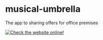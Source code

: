 # musical-umbrella
The app to sharing offers for office premises

[![Check the website online!](https://img.shields.io/website?down_message=Sorry%20we%20stunning%20with%20goblins%20right%20now%20%28page%20offline%29&style=for-the-badge&up_message=Check%20online&url=https%3A%2F%2Fmusical-umbrella.hryszko.dev/docs)](http://musical-umbrella.hryszko.dev)